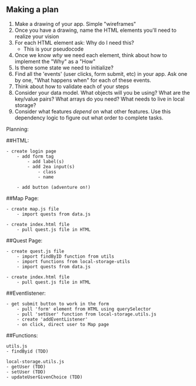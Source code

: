 ## Making a plan
1) Make a drawing of your app. Simple "wireframes"
2) Once you have a drawing, name the HTML elements you'll need to realize your vision
3) For each HTML element ask: Why do I need this?
    - This is your pseudocode
4) Once we know _why_ we need each element, think about how to implement the "Why" as a "How"
5) Is there some state we need to initialize?
6) Find all the 'events' (user clicks, form submit, etc) in your app. Ask one by one, "What happens when" for each of these events.
7) Think about how to validate each of your steps
8) Consider your data model. What objects will you be using? What are the key/value pairs? What arrays do you need? What needs to live in local storage?
9) Consider what features _depend_ on what other features. Use this dependency logic to figure out what order to complete tasks.





Planning:


##HTML:

    - create login page
        - add form tag
            - add label(s)
            - add 2ea input(s) 
                - class
                - name

        - add button (adventure on!)



##Map Page:

    - create map.js file
        - import quests from data.js 
        
    - create index.html file
        - pull quest.js file in HTML



##Quest Page:

    - create quest.js file
        - import findByID function from utils
        - import functions from local-storage-utils
        - import quests from data.js 

    - create index.html file
        - pull quest.js file in HTML
    


##Eventlistener:

    - get submit button to work in the form 
        - pull 'form' element from HTML using querySelector
        - pull 'setUser' function from local-storage.utils.js
        - create 'addEventListener'
        - on click, direct user to Map page


        
##Functions:

    utils.js
    - findByid (TDD)

    local-storage.utils.js 
    - getUser (TDD)
    - setUser (TDD)
    - updateUserGivenChoice (TDD)

    
